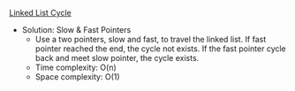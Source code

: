 [Linked List Cycle](https://leetcode.com/problems/linked-list-cycle/)  

- Solution: Slow & Fast Pointers
    - Use a two pointers, slow and fast, to travel the linked list. If fast pointer reached the end, the cycle not exists. If the fast pointer cycle back and meet slow pointer, the cycle exists.
    - Time complexity: O(n)
    - Space complexity: O(1)